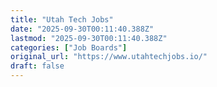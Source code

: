 ```yaml
---
title: "Utah Tech Jobs"
date: "2025-09-30T00:11:40.388Z"
lastmod: "2025-09-30T00:11:40.388Z"
categories: ["Job Boards"]
original_url: "https://www.utahtechjobs.io/"
draft: false
---
```

